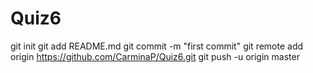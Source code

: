 # Quiz6
git init
git add README.md
git commit -m "first commit"
git remote add origin https://github.com/CarminaP/Quiz6.git
git push -u origin master

